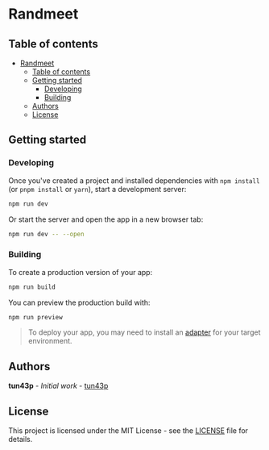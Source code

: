 # Randmeet

## Table of contents

- [Randmeet](#randmeet)
  - [Table of contents](#table-of-contents)
  - [Getting started](#getting-started)
    - [Developing](#developing)
    - [Building](#building)
  - [Authors](#authors)
  - [License](#license)

## Getting started

### Developing

Once you've created a project and installed dependencies with `npm install` (or `pnpm install` or `yarn`), start a development server:

```bash
npm run dev
```

Or start the server and open the app in a new browser tab:

```bash
npm run dev -- --open
```

### Building

To create a production version of your app:

```bash
npm run build
```

You can preview the production build with:

```bash
npm run preview
```

> To deploy your app, you may need to install an [adapter](https://kit.svelte.dev/docs/adapters) for your target environment.

## Authors

**tun43p** - _Initial work_ - [tun43p](https://github.com/tun43p)

## License

This project is licensed under the MIT License - see the [LICENSE](LICENSE) file for details.
